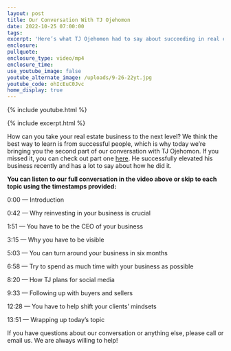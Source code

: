 ```yaml
---
layout: post
title: Our Conversation With TJ Ojehomon
date: 2022-10-25 07:00:00
tags:
excerpt: 'Here’s what TJ Ojehomon had to say about succeeding in real estate. '
enclosure:
pullquote:
enclosure_type: video/mp4
enclosure_time:
use_youtube_image: false
youtube_alternate_image: /uploads/9-26-22yt.jpg
youtube_code: ohIcEuC0Jvc
home_display: true
---
```

{% include youtube.html %}

{% include excerpt.html %}

How can you take your real estate business to the next level? We think the best way to learn is from successful people, which is why today we’re bringing you the second part of our conversation with TJ Ojehomon. If you missed it, you can check out part one [here](https://youtu.be/-thgWKBJXO4). He successfully elevated his business recently and has a lot to say about how he did it.&nbsp;

**You can listen to our full conversation in the video above or skip to each topic using the timestamps provided:**

0:00 — Introduction

0:42 — Why reinvesting in your business is crucial

1:51 — You have to be the CEO of your business

3:15 — Why you have to be visible

5:03 — You can turn around your business in six months

6:58 — Try to spend as much time with your business as possible

8:20 — How TJ plans for social media

9:33 — Following up with buyers and sellers

12:28 — You have to help shift your clients’ mindsets

13:51 — Wrapping up today’s topic

If you have questions about our conversation or anything else, please call or email us. We are always willing to help\!